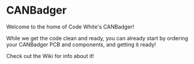 # CANBadger
Welcome to the home of Code White's CANBadger!

While we get the code clean and ready, you can already start by ordering your CANBadger PCB and components, and getting it ready!

Check out the Wiki for info about it!
